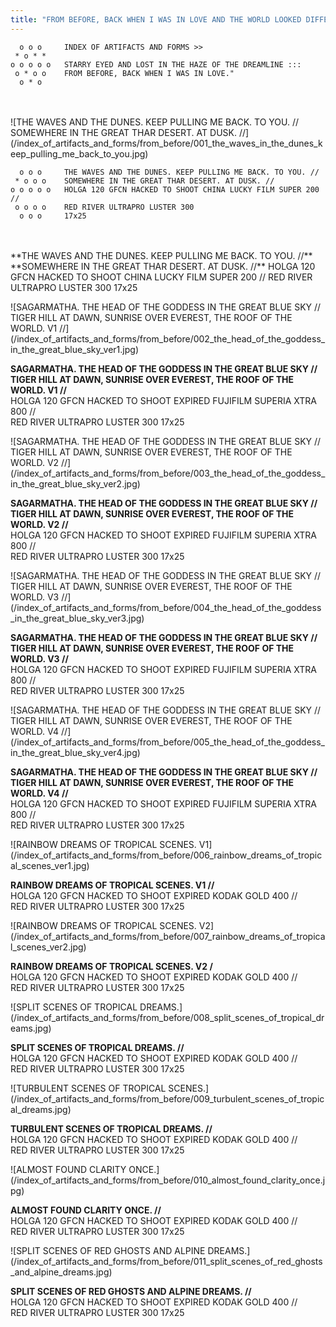 ```yaml
---
title: "FROM BEFORE, BACK WHEN I WAS IN LOVE AND THE WORLD LOOKED DIFFERENT."
---
```

```goat
  o o o     INDEX OF ARTIFACTS AND FORMS >>  
 * o * *
o o o o o   STARRY EYED AND LOST IN THE HAZE OF THE DREAMLINE :::    
 o * o o    FROM BEFORE, BACK WHEN I WAS IN LOVE."  
  o * o
```
<br>
<br>
![THE WAVES AND THE DUNES. KEEP PULLING ME BACK. TO YOU. //
SOMEWHERE IN THE GREAT THAR DESERT. AT DUSK. //](/index_of_artifacts_and_forms/from_before/001_the_waves_in_the_dunes_keep_pulling_me_back_to_you.jpg)

```goat
  o o o     THE WAVES AND THE DUNES. KEEP PULLING ME BACK. TO YOU. //  
 * o o o    SOMEWHERE IN THE GREAT THAR DESERT. AT DUSK. //
o o o o o   HOLGA 120 GFCN HACKED TO SHOOT CHINA LUCKY FILM SUPER 200 //    
 o o o o    RED RIVER ULTRAPRO LUSTER 300    
  o o o     17x25
```
<br>
<br>
**THE WAVES AND THE DUNES. KEEP PULLING ME BACK. TO YOU. //**
**SOMEWHERE IN THE GREAT THAR DESERT. AT DUSK. //**
HOLGA 120 GFCN HACKED TO SHOOT CHINA LUCKY FILM SUPER 200 //
RED RIVER ULTRAPRO LUSTER 300 17x25  

![SAGARMATHA. THE HEAD OF THE GODDESS IN THE GREAT BLUE SKY //
TIGER HILL AT DAWN, SUNRISE OVER EVEREST, THE ROOF OF THE WORLD. V1 //]
(/index_of_artifacts_and_forms/from_before/002_the_head_of_the_goddess_in_the_great_blue_sky_ver1.jpg)

**SAGARMATHA. THE HEAD OF THE GODDESS IN THE GREAT BLUE SKY //**  
**TIGER HILL AT DAWN, SUNRISE OVER EVEREST, THE ROOF OF THE WORLD. V1 //**  
HOLGA 120 GFCN HACKED TO SHOOT EXPIRED FUJIFILM SUPERIA XTRA 800 //  
RED RIVER ULTRAPRO LUSTER 300 17x25

![SAGARMATHA. THE HEAD OF THE GODDESS IN THE GREAT BLUE SKY //
TIGER HILL AT DAWN, SUNRISE OVER EVEREST, THE ROOF OF THE WORLD. V2 //]
(/index_of_artifacts_and_forms/from_before/003_the_head_of_the_goddess_in_the_great_blue_sky_ver2.jpg)

**SAGARMATHA. THE HEAD OF THE GODDESS IN THE GREAT BLUE SKY //**  
**TIGER HILL AT DAWN, SUNRISE OVER EVEREST, THE ROOF OF THE WORLD. V2 //**  
HOLGA 120 GFCN HACKED TO SHOOT EXPIRED FUJIFILM SUPERIA XTRA 800 //  
RED RIVER ULTRAPRO LUSTER 300 17x25  

![SAGARMATHA. THE HEAD OF THE GODDESS IN THE GREAT BLUE SKY //
TIGER HILL AT DAWN, SUNRISE OVER EVEREST, THE ROOF OF THE WORLD. V3 //]
(/index_of_artifacts_and_forms/from_before/004_the_head_of_the_goddess_in_the_great_blue_sky_ver3.jpg)

**SAGARMATHA. THE HEAD OF THE GODDESS IN THE GREAT BLUE SKY //**  
**TIGER HILL AT DAWN, SUNRISE OVER EVEREST, THE ROOF OF THE WORLD. V3 //**  
HOLGA 120 GFCN HACKED TO SHOOT EXPIRED FUJIFILM SUPERIA XTRA 800 //  
RED RIVER ULTRAPRO LUSTER 300 17x25  

![SAGARMATHA. THE HEAD OF THE GODDESS IN THE GREAT BLUE SKY //
TIGER HILL AT DAWN, SUNRISE OVER EVEREST, THE ROOF OF THE WORLD. V4 //]
(/index_of_artifacts_and_forms/from_before/005_the_head_of_the_goddess_in_the_great_blue_sky_ver4.jpg)

**SAGARMATHA. THE HEAD OF THE GODDESS IN THE GREAT BLUE SKY //**  
**TIGER HILL AT DAWN, SUNRISE OVER EVEREST, THE ROOF OF THE WORLD. V4 //**  
HOLGA 120 GFCN HACKED TO SHOOT EXPIRED FUJIFILM SUPERIA XTRA 800 //  
RED RIVER ULTRAPRO LUSTER 300 17x25  

![RAINBOW DREAMS OF TROPICAL SCENES. V1]
(/index_of_artifacts_and_forms/from_before/006_rainbow_dreams_of_tropical_scenes_ver1.jpg)

**RAINBOW DREAMS OF TROPICAL SCENES. V1 //**  
HOLGA 120 GFCN HACKED TO SHOOT EXPIRED KODAK GOLD 400 //  
RED RIVER ULTRAPRO LUSTER 300 17x25  

![RAINBOW DREAMS OF TROPICAL SCENES. V2]
(/index_of_artifacts_and_forms/from_before/007_rainbow_dreams_of_tropical_scenes_ver2.jpg)

**RAINBOW DREAMS OF TROPICAL SCENES. V2 /**  
HOLGA 120 GFCN HACKED TO SHOOT EXPIRED KODAK GOLD 400 //  
RED RIVER ULTRAPRO LUSTER 300 17x25  

![SPLIT SCENES OF TROPICAL DREAMS.]
(/index_of_artifacts_and_forms/from_before/008_split_scenes_of_tropical_dreams.jpg)

**SPLIT SCENES OF TROPICAL DREAMS. //**  
HOLGA 120 GFCN HACKED TO SHOOT EXPIRED KODAK GOLD 400 //  
RED RIVER ULTRAPRO LUSTER 300 17x25  

![TURBULENT SCENES OF TROPICAL SCENES.]
(/index_of_artifacts_and_forms/from_before/009_turbulent_scenes_of_tropical_dreams.jpg)

**TURBULENT SCENES OF TROPICAL DREAMS. //**  
HOLGA 120 GFCN HACKED TO SHOOT EXPIRED KODAK GOLD 400 //  
RED RIVER ULTRAPRO LUSTER 300 17x25  

![ALMOST FOUND CLARITY ONCE.]
(/index_of_artifacts_and_forms/from_before/010_almost_found_clarity_once.jpg)

**ALMOST FOUND CLARITY ONCE. //**  
HOLGA 120 GFCN HACKED TO SHOOT EXPIRED KODAK GOLD 400 //  
RED RIVER ULTRAPRO LUSTER 300 17x25  

![SPLIT SCENES OF RED GHOSTS AND ALPINE DREAMS.]
(/index_of_artifacts_and_forms/from_before/011_split_scenes_of_red_ghosts_and_alpine_dreams.jpg)

**SPLIT SCENES OF RED GHOSTS AND ALPINE DREAMS. //**  
HOLGA 120 GFCN HACKED TO SHOOT EXPIRED KODAK GOLD 400 //  
RED RIVER ULTRAPRO LUSTER 300 17x25  